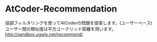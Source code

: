 # AtCoder-Recommendation
協調フィルタリングを使ってAtCoderの問題を提案します。(ユーザーベース)  
ユーザー間の類似度は平方ユークリッド距離を用います。  
http://sandbox.ugwis.net/recommend/
